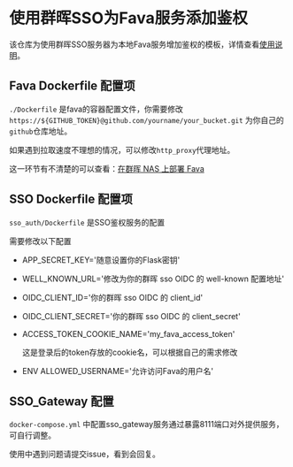 # 使用群晖SSO为Fava服务添加鉴权

该仓库为使用群晖SSO服务器为本地Fava服务增加鉴权的模板，详情查看[使用说明]()。

## Fava Dockerfile 配置项

`./Dockerfile` 是fava的容器配置文件，你需要修改`https://${GITHUB_TOKEN}@github.com/yourname/your_bucket.git` 为你自己的`github`仓库地址。


如果遇到拉取速度不理想的情况，可以修改`http_proxy`代理地址。

这一环节有不清楚的可以查看：[在群晖 NAS 上部署 Fava](https://blog.hbbs.fun/2025/02/04/favaToNas)

## SSO Dockerfile 配置项

`sso_auth/Dockerfile` 是SSO鉴权服务的配置

需要修改以下配置

- APP_SECRET_KEY='随意设置你的Flask密钥'
- WELL_KNOWN_URL='修改为你的群晖 sso OIDC 的 well-known 配置地址'
- OIDC_CLIENT_ID='你的群晖 sso OIDC 的 client_id'
- OIDC_CLIENT_SECRET='你的群晖 sso OIDC 的 client_secret'
- ACCESS_TOKEN_COOKIE_NAME='my_fava_access_token'
  
  这是登录后的token存放的cookie名，可以根据自己的需求修改

- ENV ALLOWED_USERNAME='允许访问Fava的用户名'

## SSO_Gateway 配置

`docker-compose.yml` 中配置sso_gateway服务通过暴露8111端口对外提供服务，可自行调整。

使用中遇到问题请提交issue，看到会回复。
